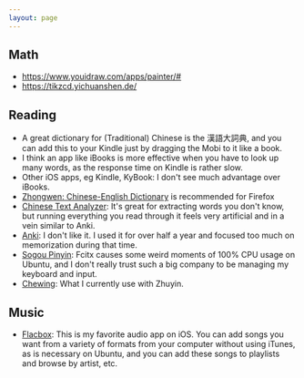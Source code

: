 ```yaml
---
layout: page
---
```


## Math

- https://www.youidraw.com/apps/painter/#
- https://tikzcd.yichuanshen.de/

## Reading

- A great dictionary for (Traditional) Chinese is the 漢語大詞典, and you can add this to your Kindle just by dragging the Mobi to it like a book.
- I think an app like iBooks is more effective when you have to look up many words, as the response time on Kindle is rather slow.
- Other iOS apps, eg Kindle, KyBook: I don't see much advantage over iBooks. 
- <a href="https://chrome.google.com/webstore/detail/zhongwen-chinese-english/kkmlkkjojmombglmlpbpapmhcaljjkde">Zhongwen: Chinese-English Dictionary</a> is recommended for Firefox
- <a href="https://www.chinesetextanalyser.com/">Chinese Text Analyzer</a>: It's great for extracting words you don't know, but running everything you read through it feels very artificial and in a vein similar to Anki.
- <a href="https://apps.ankiweb.net/">Anki</a>: I don't like it. I used it for over half a year and focused too much on memorization during that time.
- <a href="https://pinyin.sogou.com/">Sogou Pinyin</a>: Fcitx causes some weird moments of 100% CPU usage on Ubuntu, and I don't really trust such a big company to be managing my keyboard and input.
- <a href="https://en.wikipedia.org/wiki/Chewing_(Input_Method)">Chewing</a>: What I currently use with Zhuyin.

## Music

- <a href="https://www.everappz.com/flacbox">Flacbox</a>: This is my favorite audio app on iOS. You can add songs you want from a variety of formats from your computer without using iTunes, as is necessary on Ubuntu, and you can add these songs to playlists and browse by artist, etc.
